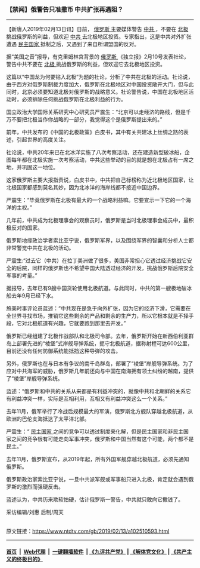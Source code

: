 ### 【禁闻】俄警告只准撒币 中共扩张再遇阻？
------------------------

<div class="post_content">
 <p>
  【新唐人2019年02月13日讯】日前，
  <a href="https://www.ntdtv.com/gb/俄罗斯.htm">
   俄罗斯
  </a>
  主要媒体警告
  <a href="https://www.ntdtv.com/gb/中共.htm">
   中共
  </a>
  ，不要在
  <a href="https://www.ntdtv.com/gb/北极.htm">
   北极
  </a>
  挑战俄罗斯的利益，但欢迎
  <a href="https://www.ntdtv.com/gb/中共.htm">
   中共
  </a>
  去北极地区投资。专家指出，这是中共对外扩张遭遇
  <a href="https://www.ntdtv.com/gb/民主国家.htm">
   民主国家
  </a>
  抵制之后，又遇到了来自所谓盟国的反对。
 </p>
 <p>
  据“美国之音”报导，有克里姆林宫背景的
  <a href="https://www.ntdtv.com/gb/俄罗斯.htm">
   俄罗斯
  </a>
  《独立报》2月10号发表社论，警告中共不要在
  <a href="https://www.ntdtv.com/gb/北极.htm">
   北极
  </a>
  挑战俄罗斯的利益，但欢迎它去北极地区投资。
 </p>
 <p>
  这篇以“中国龙为何要钻入北极”为题的社论，分析了中共在北极的活动。社论说，由于西方对俄罗斯制裁力度加大，俄罗斯在北极地区对中国投资敞开大门，但与此同时，北京必须要知道北极对俄罗斯的战略意义。社论警告说，中国在北极地区活动时，必须排除任何挑战俄罗斯在北极利益的行为。
 </p>
 <p>
  国立政治大学国际关系研究中心研究员严震生：“北京可以走经济的路线，但是千万不要把北极当作你战略的一部分，我觉得这个是俄罗斯提出来的。”
 </p>
 <p>
  前年，中共发布的《中国的北极政策》白皮书，其中有关共建冰上丝绸之路的表述，引起世界的高度关注。
 </p>
 <p>
  社论说，中共20年来已在北冰洋实施了八次考察活动，还在建造新型破冰船，企图每年都在北极实施一次考察活动，中共这些举动的目的就是想在北极占有一席之地，并巩固这一地位。
 </p>
 <p>
  这家俄罗斯主要大报指责说，白皮书中，中共把自己标榜称为近北极地区国家，让北极国家都感到莫名其妙，因为北冰洋的海岸线都不接近中国边界。
 </p>
 <p>
  严震生：“毕竟俄罗斯在北极有最大的一个战略利益嘛。它要宣示一下它的一个海洋的主权。”
 </p>
 <p>
  几年前，中共成为北极理事会的观察员时，俄罗斯是当时北极理事会成员中，最积极反对的国家。
 </p>
 <p>
  俄罗斯地缘政治学者索比亚宁说，俄罗斯军界，以及围绕军界的智囊和分析人士都非常警觉中共在北极的活动。
 </p>
 <p>
  严震生:“过去它（中共）在拉丁美洲做了很多，美国非常担心它透过经济挑战它安全的后院，同样的俄罗斯也不希望中国大陆透过经济的开发，挑战俄罗斯后院安全军事的考量。”
 </p>
 <p>
  据报导，去年已有9艘中国货轮使用北极航道。与此同时，中共的第一艘极地破冰船去年9月已经下水。
 </p>
 <p>
  旅美时事评论员蓝述：“中共现在是急于向外扩张，因为它的经济下滑，它需要在全世界寻找市场，推销它这些剩余的产品和剩余的生产力，所以它根本就是不择手段，它对北极航道有兴趣，它就要跑到那里去开发。”
 </p>
 <p>
  俄罗斯已经组建了北极作战部队和北极司令部。去年，俄罗斯开始在新西伯利亚群岛上部署先进的“棱堡”式岸舰导弹系统，扼守北极航道，据称射程可达600公里，目前还没有任何防御系统能抵挡这种导弹的攻击。
 </p>
 <p>
  另外，俄罗斯也在与日本有争议的南千岛群岛，部署了“棱堡”岸舰导弹系统。为了应对中共海军的威胁，俄罗斯几年前还向与中国在南海拥有领土纠纷的越南，提供了“棱堡”岸舰导弹系统。
 </p>
 <p>
  蓝述：“俄罗斯和中共的关系从来都是有利益冲突的，就像中共和北朝鲜的关系它有利益冲突一样，实际是互相利用，互相又有利益冲突这么一个关系。”
 </p>
 <p>
  去年11月，俄军举行了冷战后规模最大的军演，俄罗斯北方舰队穿越北极航道，从欧洲的巴伦支海抵达了太平洋北部。
 </p>
 <p>
  严震生：“
  <a href="https://www.ntdtv.com/gb/民主国家.htm">
   民主国家
  </a>
  之间的竞争可以透过制度来化解，但是民主国家和非民主国家之间的竞争很有可能走向军事冲突，俄罗斯和中国当然有这个可能，两个都不是民主。”
 </p>
 <p>
  去年11月，俄罗斯宣布，从2019年起，所有外国军舰穿越北极航道，必须先通知俄罗斯。
 </p>
 <p>
  俄罗斯政治家索比亚宁说，一旦中共派军舰或军事船只进入北极，肯定就会遇到俄罗斯的激烈而强硬反击。
 </p>
 <p>
  蓝述认为，中共历来欺软怕硬，估计俄罗斯一警告，中共就只敢向它撒钱了。
 </p>
 <p>
  采访编辑/刘惠 后制/周天
 </p>
 <div class="single_ad">
 </div>
</div>

<br/>原文链接：https://www.ntdtv.com/gb/2019/02/13/a102510593.html


------------------------
#### [首页](https://github.com/gfw-breaker/banned-news/blob/master/README.md) &nbsp;|&nbsp; [Web代理](https://github.com/labour-camp/helloworld) &nbsp;|&nbsp; [一键翻墙软件](https://github.com/gfw-breaker/nogfw/blob/master/README.md) &nbsp;| [《九评共产党》](https://github.com/gfw-breaker/9ping.md/blob/master/README.md#九评之一评共产党是什么) | [《解体党文化》](https://github.com/gfw-breaker/jtdwh.md/blob/master/README.md) | [《共产主义的终极目的》](https://github.com/gfw-breaker/gczydzjmd.md/blob/master/README.md)

